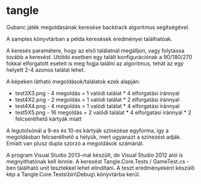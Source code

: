 # tangle

Gubanc játék megoldásának keresése backtrack algoritmus segítségével. 

A samples könyvtárban a példa keresések eredményei találhatóak. 

A keresés paramétere, hogy az első találatnál megálljon, vagy folytassa tovább a keresést. Utóbbi esetben egy talált konfigurációnak a 90/180/270 fokkal elforgatott eseteit is meg fogja találni az algoritmus, tehát az egy helyett 2-4 azonos találat lehet. 

A képeken látható megoldások/találatok ezek alapján:
- test3X3.png  - 4 megoldás = 1 valódi találat * 4 elforgatási iránnyal
- test4X2.png  - 2 megoldás = 1 valódi találat * 2 elforgatási iránnyal
- test4X4.png  - 4 megoldás = 1 valódi találat * 4 elforgatási iránnyal
- test5X5.png  - 16 megoldás = 2 valódi találat * 4 elforgatási iránnyal * 2 felcserélhető kártyák miatt

A legutolsónál a 9-es és 10-es kártyák színezése egyforma, így a megoldásban felcserélhető a helyük, mert ugyanazt a színezést adják. Emiatt van plusz dupla szorzó a megoldások számánál.

A program Visual Studio 2013-mal készült, de Visual Studio 2012 alól is megnyithatónak kell lennie.
A keresést Tangle.Core.Tests / GameTest.cs -ben található unit tesztekkel lehet elindítani. A teszt eredményeként készülő kép a Tangle.Core.Tests\bin\Debug\ könyvtárba kerül.
